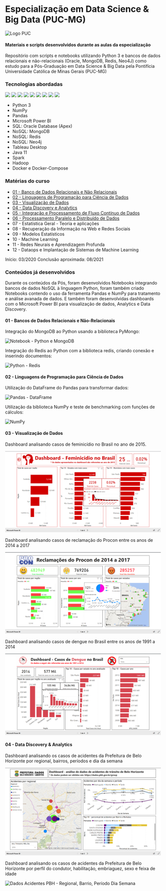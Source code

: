 # Especialização em Data Science & Big Data (PUC-MG)
![Logo PUC](https://uploaddeimagens.com.br/images/002/886/539/original/puc_minas_logo.png?1600486444)
#### Materiais e scripts desenvolvidos durante as aulas da especialização

Repositório com scripts e notebooks utilizando Python 3 e bancos de dados relacionais e não-relacionais (Oracle, MongoDB, Redis, Neo4J) como estudo para a Pós-Graduação em Data Science &amp; Big Data pela Pontifícia Universidade Católica de Minas Gerais (PUC-MG)

### Tecnologias abordadas

<span><img height="35px" src="https://cdn.svgporn.com/logos/python.svg"></span>
<span><img height="35px" src="https://cdn.svgporn.com/logos/postgresql.svg"></span>
<span><img height="35px" src="https://cdn.svgporn.com/logos/oracle.svg"></span>
<span><img height="35px" src="https://cdn.svgporn.com/logos/neo4j.svg"></span>
<span><img height="35px" src="https://cdn.svgporn.com/logos/mongodb.svg"></span>
<span><img height="35px" src="https://cdn.svgporn.com/logos/redis.svg"></span>
<span><img height="35px" src="https://cdn.svgporn.com/logos/docker.svg"></span>
<span><img height="35px" src="https://cdn.svgporn.com/logos/java.svg"></span>
<span><img height="35px" src="https://cdn.svgporn.com/logos/git.svg"></span>

* Python 3
* NumPy
* Pandas
* Microsoft Power BI
* SQL: Oracle Database (Apex)
* NoSQL: MongoDB
* NoSQL: Redis
* NoSQL: Neo4j
* Tableau Desktop
* Java 11
* Spark
* Hadoop
* Docker e Docker-Compose

### Matérias do curso

* [01 - Banco de Dados Relacionais e Não Relacionais](https://github.com/vhnegrisoli/materiais-pos-graduacao/tree/master/01%20-%20Bancos%20de%20Dados%20Relacionais%20e%20N%C3%A3o-Relacionais)
* [02 - Linguagens de Programação para Ciência de Dados](https://github.com/vhnegrisoli/materiais-pos-graduacao/tree/master/02%20-%20Linguagens%20de%20Programa%C3%A7%C3%A3o%20Para%20Ci%C3%AAncia%20de%20Dados)
* [03 - Visualização de Dados](https://github.com/vhnegrisoli/materiais-pos-graduacao/tree/master/03%20-%20Visualiza%C3%A7%C3%A3o%20de%20Dados)
* [04 - Data Discovery e Analytics](https://github.com/vhnegrisoli/materiais-pos-graduacao/tree/master/04%20-%20Data%20Discovery%20%26%20Analytics)
* [05 - Integração e Processamento de Fluxo Contínuo de Dados](https://github.com/vhnegrisoli/materiais-pos-graduacao/tree/master/05%20-%20Integra%C3%A7%C3%A3o%20e%20Fluxo%20Cont%C3%ADnuo%20de%20Dados)
* [06 - Processamento Paralelo e Distribuído de Dados](https://github.com/vhnegrisoli/materiais-pos-graduacao/tree/master/06%20-%20Processamento%20Paralelo%20e%20Distribu%C3%ADdo%20de%20Dados)
* 07 - Estatística Geral - Teoria e aplicações
* 08 - Recuperação da Informação na Web e Redes Sociais
* 09 - Modelos Estatísticos
* 10 - Machine Learning
* 11 - Redes Neurais e Aprendizagem Profunda
* 12 - Dataops e Implantação de Sistemas de Machine Learning

Início: 03/2020
Conclusão aproximada: 08/2021

### Conteúdos já desenvolvidos

Durante os conteúdos da Pós, foram desenvolvidos Notebooks integrando bancos de dados NoSQL à linguagem Python, foram também criado Notebooks contendo o uso da ferramenta Pandas e NumPy para tratamento e análise avanada de dados. E também foram desenvolvidas dashboards com o Microsoft Power BI para visualização de dados, Analytics e Data Discovery.

#### 01 - Bancos de Dados Relacionais e Não-Relacionais

Integração do MongoDB ao Python usando a biblioteca PyMongo:

![Notebook - Python e MongoDB](https://uploaddeimagens.com.br/images/002/735/445/original/pymong.png?1593369159)

Integração do Redis ao Python com a biblioteca redis, criando conexão e inserindo documentos:

![Python - Redis](https://uploaddeimagens.com.br/images/002/735/458/original/redis.png?1593369479)

#### 02 - Linguagens de Programação para Ciência de Dados

Utilização do DataFrame do Pandas para transformar dados:

![Pandas - DataFrame](https://uploaddeimagens.com.br/images/002/735/450/original/dataframes.png?1593369299)

Utilização da biblioteca NumPy e teste de benchmarking com funções de cálculos:

![NumPy](https://uploaddeimagens.com.br/images/002/735/453/original/numpy.png?1593369412)

#### 03 - Visualização de Dados

Dashboard analisando casos de feminicídio no Brasil no ano de 2015.

![Feminicídio Dashboard](https://github.com/vhnegrisoli/materiais-pos-graduacao/blob/master/03%20-%20Visualiza%C3%A7%C3%A3o%20de%20Dados/Dashboards/Casos%20de%20Feminic%C3%ADdio%2001.png)

Dashboard analisando casos de reclamação do Procon entre os anos de 2014 a 2017

![Procon Dashboard](https://github.com/vhnegrisoli/materiais-pos-graduacao/blob/master/03%20-%20Visualiza%C3%A7%C3%A3o%20de%20Dados/Dashboards/Reclama%C3%A7%C3%B5es%20do%20Procon%2001.png)

Dashboard analisando casos de dengue no Brasil entre os anos de 1991 a 2014

![Dengue Dashboard](https://github.com/vhnegrisoli/materiais-pos-graduacao/blob/master/03%20-%20Visualiza%C3%A7%C3%A3o%20de%20Dados/Dashboards/Casos%20de%20Dengue%2001.png)

#### 04 - Data Discovery & Analytics

Dashboard analisando os casos de acidentes da Prefeitura de Belo Horizonte por regional, bairros, períodos e dia da semana

![Dados Acidentes PBH - Regional, Barrio, Período Dia Semana](https://github.com/vhnegrisoli/materiais-pos-graduacao/blob/master/04%20-%20Data%20Discovery%20%26%20Analytics/Dashboards%20Power%20BI/Dashboard%2001%20-%20An%C3%A1lise%20Regional%2C%20Bairro%20e%20Per%C3%ADodos.png)

Dashboard analisando os casos de acidentes da Prefeitura de Belo Horizonte por perfil do condutor, habilitação, embriaguez, sexo e feixa de idade

![Dados Acidentes PBH - Regional, Barrio, Período Dia Semana](https://github.com/vhnegrisoli/materiais-pos-graduacao/blob/master/04%20-%20Data%20Discovery%20%26%20Analytics/Dashboards%20Power%20BI/Dashboard%2004%20-%20An%C3%A1lise%20por%20Perfil%20do%20Envolvido.png)
